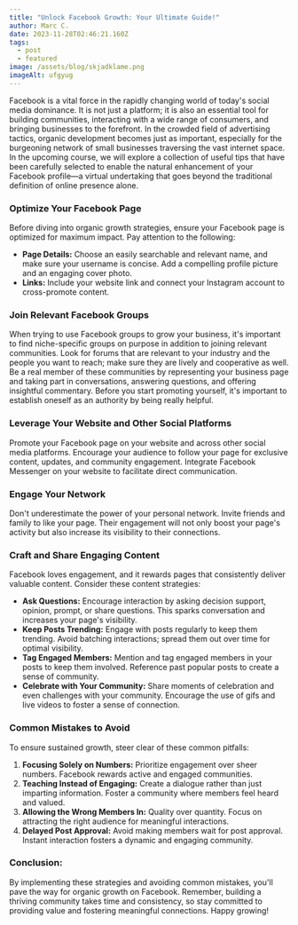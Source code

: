```yaml
---
title: "Unlock Facebook Growth: Your Ultimate Guide!"
author: Marc C.
date: 2023-11-28T02:46:21.160Z
tags:
  - post
  - featured
image: /assets/blog/skjadklame.png
imageAlt: ufgyug
---
```

Facebook is a vital force in the rapidly changing world of today's social media dominance. It is not just a platform; it is also an essential tool for building communities, interacting with a wide range of consumers, and bringing businesses to the forefront. In the crowded field of advertising tactics, organic development becomes just as important, especially for the burgeoning network of small businesses traversing the vast internet space. In the upcoming course, we will explore a collection of useful tips that have been carefully selected to enable the natural enhancement of your Facebook profile—a virtual undertaking that goes beyond the traditional definition of online presence alone.

### **Optimize Your Facebook Page**

Before diving into organic growth strategies, ensure your Facebook page is optimized for maximum impact. Pay attention to the following:

* **Page Details:** Choose an easily searchable and relevant name, and make sure your username is concise. Add a compelling profile picture and an engaging cover photo.
* **Links:** Include your website link and connect your Instagram account to cross-promote content.

### **Join Relevant Facebook Groups**

When trying to use Facebook groups to grow your business, it's important to find niche-specific groups on purpose in addition to joining relevant communities. Look for forums that are relevant to your industry and the people you want to reach; make sure they are lively and cooperative as well. Be a real member of these communities by representing your business page and taking part in conversations, answering questions, and offering insightful commentary. Before you start promoting yourself, it's important to establish oneself as an authority by being really helpful. 

### **Leverage Your Website and Other Social Platforms**

Promote your Facebook page on your website and across other social media platforms. Encourage your audience to follow your page for exclusive content, updates, and community engagement. Integrate Facebook Messenger on your website to facilitate direct communication.

### **Engage Your Network**

Don't underestimate the power of your personal network. Invite friends and family to like your page. Their engagement will not only boost your page's activity but also increase its visibility to their connections.

### **Craft and Share Engaging Content**

Facebook loves engagement, and it rewards pages that consistently deliver valuable content. Consider these content strategies:

* **Ask Questions:** Encourage interaction by asking decision support, opinion, prompt, or share questions. This sparks conversation and increases your page's visibility.
* **Keep Posts Trending:** Engage with posts regularly to keep them trending. Avoid batching interactions; spread them out over time for optimal visibility.
* **Tag Engaged Members:** Mention and tag engaged members in your posts to keep them involved. Reference past popular posts to create a sense of community.
* **Celebrate with Your Community:** Share moments of celebration and even challenges with your community. Encourage the use of gifs and live videos to foster a sense of connection.

### **Common Mistakes to Avoid**

To ensure sustained growth, steer clear of these common pitfalls:

1. **Focusing Solely on Numbers:** Prioritize engagement over sheer numbers. Facebook rewards active and engaged communities.
2. **Teaching Instead of Engaging:** Create a dialogue rather than just imparting information. Foster a community where members feel heard and valued.
3. **Allowing the Wrong Members In:** Quality over quantity. Focus on attracting the right audience for meaningful interactions.
4. **Delayed Post Approval:** Avoid making members wait for post approval. Instant interaction fosters a dynamic and engaging community.

### Conclusion:

By implementing these strategies and avoiding common mistakes, you'll pave the way for organic growth on Facebook. Remember, building a thriving community takes time and consistency, so stay committed to providing value and fostering meaningful connections. Happy growing!